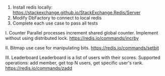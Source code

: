 ﻿1. Install redis locally: https://stackexchange.github.io/StackExchange.Redis/Server
2. Modify DbFactory to connect to local redis
3. Complete each use case to pass all tests


I. Counter
Parallel processes increment shared global counter. Implement without using distributed lock.
https://redis.io/commands/incrby

II. Bitmap
use case for manipulating bits. 
https://redis.io/commands/setbit

III. Leaderboard
Leaderboard is a list of users with their scores. Supported operations: add member, get top N users, get specific user's rank.
https://redis.io/commands/zadd

